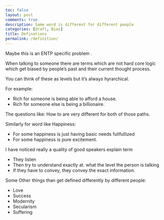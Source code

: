 ```yaml
---
toc: false
layout: post
comments: true
description: Same word is different for different people
categories: [draft, Bias]
title: Definations
permalink: /definition/
---
```



Maybe this is an ENTP specific problem .

When talking to someone there are terms which are not hard core logic which get biased by people’s past and their current thought process.

You can think of these as levels but it’s always hyrarchical. 

For example:
- Rich for someone is being able to afford a house.
- Rich for someone else is being a billionaire.

The questions like: How to are very different for both of those paths.

Similarly for word like Happiness:

- For some happiness is just having basic needs fullfullized
- For some happiness is pure excitement.

I have noticed really a quality of good speakers explain term
- They listen
- Then try to understand exactly at. what the level the person is talking
- If they have to convey, they convey the exact information.

Some Other things than get defined differently by different people:
- Love
- Success
- Modernity
- Secularism
- Suffering

